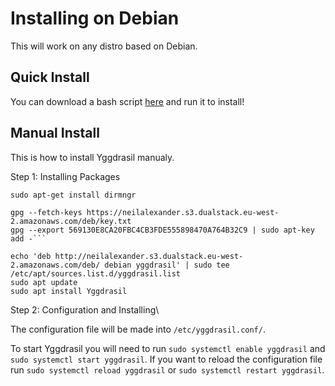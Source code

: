# Installing on Debian
This will work on any distro based on Debian.

## Quick Install
You can download a bash script [here](https://github.com/Octonet45/quick-yggdrasil) and run it to install!

## Manual Install
This is how to install Yggdrasil manualy.

Step 1: Installing Packages

```sudo apt-get install dirmngr```

```
gpg --fetch-keys https://neilalexander.s3.dualstack.eu-west-2.amazonaws.com/deb/key.txt
gpg --export 569130E8CA20FBC4CB3FDE555898470A764B32C9 | sudo apt-key add -```
```
```
echo 'deb http://neilalexander.s3.dualstack.eu-west-2.amazonaws.com/deb/ debian yggdrasil' | sudo tee /etc/apt/sources.list.d/yggdrasil.list
sudo apt update
sudo apt install Yggdrasil
```

Step 2: Configuration and Installing\

The configuration file will be made into `/etc/yggdrasil.conf/`.

To start Yggdrasil you will need to run `sudo systemctl enable yggdrasil` and `sudo systemctl start yggdrasil`.
If you want to reload the configuration file run `sudo systemctl reload yggdrasil` or `sudo systemctl restart yggdrasil`.
